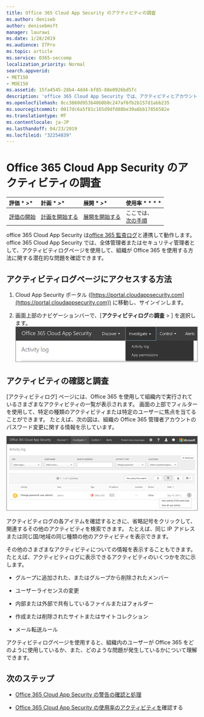 ```yaml
---
title: Office 365 Cloud App Security のアクティビティの調査
ms.author: deniseb
author: denisebmsft
manager: laurawi
ms.date: 1/28/2019
ms.audience: ITPro
ms.topic: article
ms.service: O365-seccomp
localization_priority: Normal
search.appverid:
- MET150
- MOE150
ms.assetid: 15fa4545-28b4-4dd4-bf85-88e0926bd5fc
description: 'office 365 Cloud App Security では、アクティビティとアカウントを調べて調査することで、office 365 環境で起こっていることを確認できます。 '
ms.openlocfilehash: 0cc3860d953b40b0b0c247af6fb2b157d1abb235
ms.sourcegitcommit: 0017dc6a5f81c165d9dfd88be39a6bb17856582e
ms.translationtype: MT
ms.contentlocale: ja-JP
ms.lasthandoff: 04/23/2019
ms.locfileid: "32254839"
---
```

# <a name="investigate-an-activity-in-office-365-cloud-app-security"></a>Office 365 Cloud App Security のアクティビティの調査
  
|評価 * *\>**|計画 * *\>**|展開 * *\>**|使用率 * * * *|
|:-----|:-----|:-----|:-----|
|[評価の開始](office-365-cas-overview.md) <br/> |[計画を開始する](get-ready-for-office-365-cas.md) <br/> |[展開を開始する](turn-on-office-365-cas.md) <br/> |ここでは、  <br/> [次の手順](#next-steps) <br/> |
   
office 365 Cloud App Security は[office 365 監査ログ](detailed-properties-in-the-office-365-audit-log.md)と連携して動作します。 office 365 Cloud App Security では、全体管理者またはセキュリティ管理者として、アクティビティログページを使用して、組織が Office 365 を使用する方法に関する潜在的な問題を確認できます。
  
## <a name="how-to-get-to-the-activity-log-page"></a>アクティビティログページにアクセスする方法

1. Cloud App Security ポータル ([https://portal.cloudappsecurity.com](https://portal.cloudappsecurity.com)) に移動し、サインインします。
  
2. 画面上部のナビゲーションバーで、[**アクティビティログ**の**調査** \> ] を選択します。<br/>![O365 CAS ポータルで、[調査] を選択します。](media/8c7b87c9-71a6-4952-adb2-185e941ffe9a.png)
  
## <a name="review-and-investigate-activities"></a>アクティビティの確認と調査

[アクティビティログ] ページには、Office 365 を使用して組織内で実行されているさまざまなアクティビティの一覧が表示されます。 画面の上部でフィルターを使用して、特定の種類のアクティビティまたは特定のユーザーに焦点を当てることができます。 たとえば、次の図は、組織の Office 365 管理者アカウントのパスワード変更に関する情報を示しています。
  
![Office 365 Cloud App Security で、[アクティビティ\>ログの調査] を選択します。](media/5d54600c-59cd-4f33-b4f0-29b75c37baae.png)
  
アクティビティログの各アイテムを確認するときに、省略記号をクリックして、関連するその他のアクティビティを検索できます。 たとえば、同じ IP アドレスまたは同じ国/地域の同じ種類の他のアクティビティを表示できます。
  
その他のさまざまなアクティビティについての情報を表示することもできます。 たとえば、アクティビティログに表示できるアクティビティのいくつかを次に示します。
  
- グループに追加された、またはグループから削除されたメンバー
    
- ユーザーライセンスの変更
    
- 内部または外部で共有しているファイルまたはフォルダー
    
- 作成または削除されたサイトまたはサイトコレクション
    
- メール転送ルール
    
アクティビティログページを使用すると、組織内のユーザーが Office 365 をどのように使用しているか、また、どのような問題が発生しているかについて理解できます。
  
## <a name="next-steps"></a>次のステップ

- [Office 365 Cloud App Security の警告の確認と処理](review-office-365-cas-alerts.md)
    
- [Office 365 Cloud App Security の使用率のアクティビティを](utilization-activities-for-ocas.md)確認する
    

